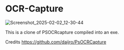 # OCR-Capture

![Screenshot_2025-02-02_12-30-44](https://github.com/user-attachments/assets/47341e98-e08b-4900-ad8b-4928cf03b16b)

This is a clone of PSOCRcapture compiled into an exe.

Credits https://github.com/daijro/PsOCRCapture
